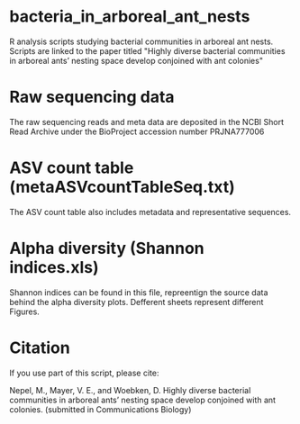 # bacteria_in_arboreal_ant_nests
R analysis scripts studying bacterial communities in arboreal ant nests. Scripts are linked to the paper titled "Highly diverse bacterial communities in arboreal ants’ nesting space develop conjoined with ant colonies"

# Raw sequencing data
The raw sequencing reads and meta data are deposited in the NCBI Short Read Archive under the BioProject accession number PRJNA777006

# ASV count table (metaASVcountTableSeq.txt)
The ASV count table also includes metadata and representative sequences.

# Alpha diversity (Shannon indices.xls)
Shannon indices can be found in this file, repreentign the source data behind the alpha diversity plots. Defferent sheets represent different Figures.

# Citation
If you use part of this script, please cite:

Nepel, M., Mayer, V. E., and Woebken, D. Highly diverse bacterial communities in arboreal ants’ nesting space develop conjoined with ant colonies. (submitted in Communications Biology)
